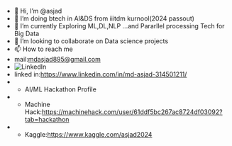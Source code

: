- 👋 Hi, I’m @asjad
- 👀 I’m doing btech in AI&DS from iiitdm kurnool(2024 passout)
- 🌱 I’m currently Exploring ML,DL,NLP ...and Pararllel processing Tech for Big Data
- 💞️ I’m looking to collaborate on Data science projects
- 📫 How to reach me 
- mail:mdasjad895@gmail.com
- ![LinkedIn](https://img.shields.io/badge/Background_Color-#0A66C2?style=for-the-badge&logo=LinkedIn&logoColor=#0A66C2)
- linked in:https://www.linkedin.com/in/md-asjad-314501211/
- - AI/ML Hackathon Profile
- - Machine Hack:https://machinehack.com/user/61ddf5bc267ac8724df03092?tab=hackathon
- - Kaggle:https://www.kaggle.com/asjad2024
<!---
asjad895/asjad895 is a ✨ special ✨ repository because its `README.md` (this file) appears on your GitHub profile.
You can click the Preview link to take a look at your changes.
--->

